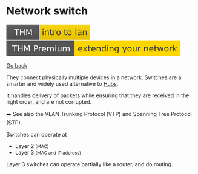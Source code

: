 # Network switch

[![introtolan](../../../../cybersecurity/_badges/thm/introtolan.svg)](https://tryhackme.com/room/introtolan)
[![extendingyournetwork](../../../../cybersecurity/_badges/thmp/extendingyournetwork.svg)](https://tryhackme.com/room/extendingyournetwork)

[Go back](../index.md#networking-devices)

<div class="row row-cols-md-2"><div>

They connect physically multiple devices in a network. Switches are a smarter and widely used alternative to [Hubs](hubs.md).

It handles delivery of packets while ensuring that they are received in the right order, and are not corrupted.

➡️ See also the VLAN Trunking Protocol (VTP) and Spanning Tree Protocol (STP).
</div><div>

Switches can operate at

* Layer 2 <small>(MAC)</small>
* Layer 3 <small>(MAC and IP address)</small>

Layer 3 switches can operate partially like a router, and do routing.
</div></div>